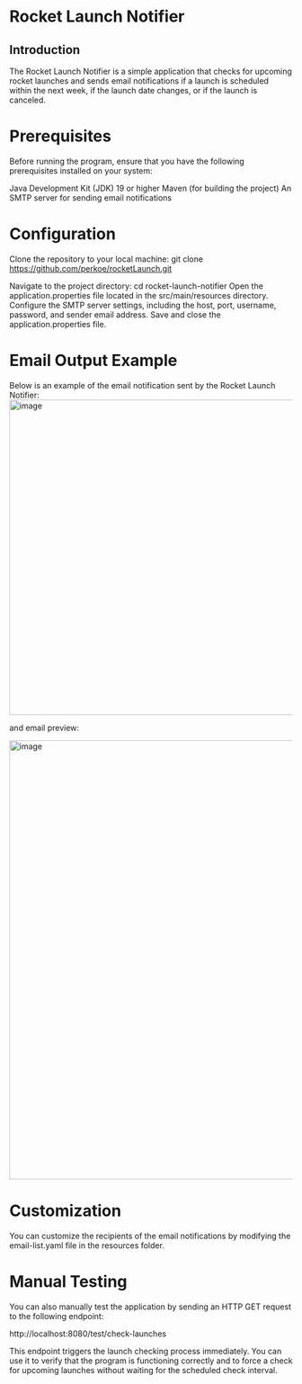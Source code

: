 # Rocket Launch Notifier

## Introduction
The Rocket Launch Notifier is a simple application that checks for upcoming rocket launches and sends email notifications if a launch is scheduled within the next week, if the launch date changes, or if the launch is canceled.

# Prerequisites
Before running the program, ensure that you have the following prerequisites installed on your system:

Java Development Kit (JDK) 19 or higher
Maven (for building the project)
An SMTP server for sending email notifications

# Configuration
Clone the repository to your local machine: git clone https://github.com/perkoe/rocketLaunch.git

Navigate to the project directory: cd rocket-launch-notifier
Open the application.properties file located in the src/main/resources directory.
Configure the SMTP server settings, including the host, port, username, password, and sender email address.
Save and close the application.properties file.

# Email Output Example
Below is an example of the email notification sent by the Rocket Launch Notifier:
<img width="561" alt="image" src="https://github.com/perkoe/rocketLaunch/assets/105124464/12dd00d4-3eff-46ca-9e43-04aa66d9daaf">

and email preview: 

<img width="781" alt="image" src="https://github.com/perkoe/rocketLaunch/assets/105124464/282228cf-65e0-49d7-ba80-be5efc66698e">

# Customization
You can customize the recipients of the email notifications by modifying the email-list.yaml file in the resources folder.

# Manual Testing
You can also manually test the application by sending an HTTP GET request to the following endpoint:

http://localhost:8080/test/check-launches

This endpoint triggers the launch checking process immediately. You can use it to verify that the program is functioning correctly and to force a check for upcoming launches without waiting for the scheduled check interval.
